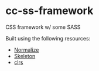 # cc-ss-framework
CSS framework w/ some SASS

Built using the following resources:

- [Normalize][1]
- [Skeleton][2]
- [clrs][3]

[1]:https://necolas.github.io/normalize.css/
[2]:http://getskeleton.com/
[3]:clrs.css
